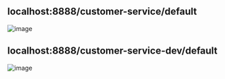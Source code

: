 ## localhost:8888/customer-service/default

![image](https://github.com/hayatelallaouy01/Micro-Services-Architecture-Ecom-emsi/assets/123452386/b14fa817-535b-4378-9177-a6a57a4c4e9d)

## localhost:8888/customer-service-dev/default

![image](https://github.com/hayatelallaouy01/Micro-Services-Architecture-Ecom-emsi/assets/123452386/ea746d2e-fe6a-40d2-868e-005625b6439d)
